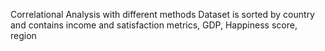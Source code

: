 Correlational Analysis with different methods
Dataset is sorted by country and contains income and satisfaction metrics, GDP, Happiness score, region

